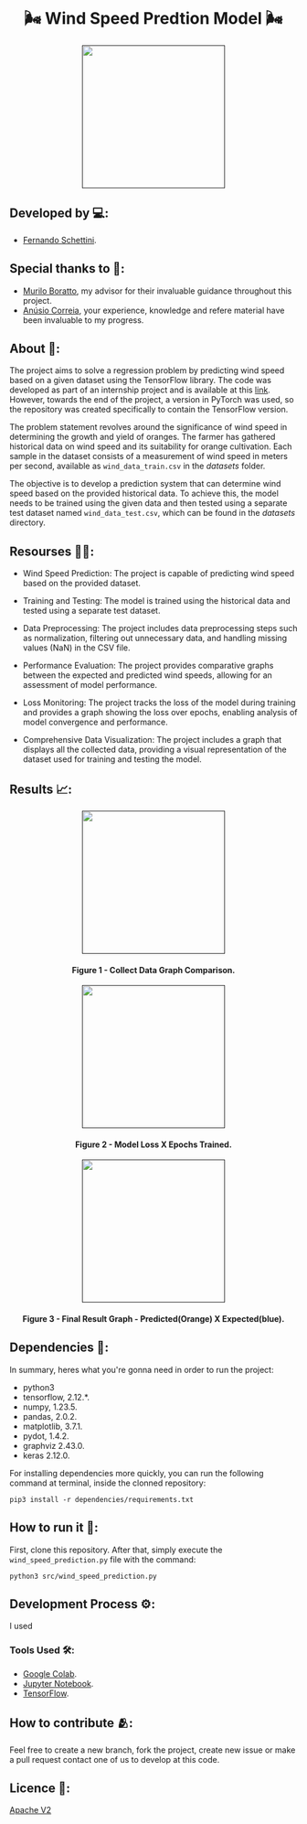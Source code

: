<h1 align="center"> 🌬️ Wind Speed Predtion Model 🌬️</h1>

<div align="center">
	<a href="">
	<img height = "250em" src = "https://github.com/FernandoSchett/wind_speed_prediction/assets/80331486/c83a1095-30a6-4c4b-b610-313fd8a7e59a" />
    </a>
</div>

## Developed by 💻:
- [Fernando Schettini](https://github.com/FernandoSchett).

## Special thanks to 🥰:

- [Murilo Boratto](https://github.com/muriloboratto), my advisor for their invaluable guidance throughout this project.
- [Anúsio Correia](https://www.linkedin.com/in/anusiocorreia/), your experience, knowledge and refere material have been invaluable to my progress.

## About 🤔:

The project aims to solve a regression problem by predicting wind speed based on a given dataset using the TensorFlow library. The code was developed as part of an internship project and is available at this [link](https://github.com/muriloboratto/AI-intelOneAPI). However, towards the end of the project, a version in PyTorch was used, so the repository was created specifically to contain the TensorFlow version.

The problem statement revolves around the significance of wind speed in determining the growth and yield of oranges. The farmer has gathered historical data on wind speed and its suitability for orange cultivation. Each sample in the dataset consists of a measurement of wind speed in meters per second, available as ```wind_data_train.csv``` in the _datasets_ folder.

The objective is to develop a prediction system that can determine wind speed based on the provided historical data. To achieve this, the model needs to be trained using the given data and then tested using a separate test dataset named ```wind_data_test.csv```, which can be found in the _datasets_ directory.

## Resourses 🧑‍🔬:

- Wind Speed Prediction: The project is capable of predicting wind speed based on the provided dataset.

- Training and Testing: The model is trained using the historical data and tested using a separate test dataset.

- Data Preprocessing: The project includes data preprocessing steps such as normalization, filtering out unnecessary data, and handling missing values (NaN) in the CSV file.

- Performance Evaluation: The project provides comparative graphs between the expected and predicted wind speeds, allowing for an assessment of model performance.

- Loss Monitoring: The project tracks the loss of the model during training and provides a graph showing the loss over epochs, enabling analysis of model convergence and performance.

- Comprehensive Data Visualization: The project includes a graph that displays all the collected data, providing a visual representation of the dataset used for training and testing the model.

## Results 📈:

<div align="center">
	<a href="">
	<img height = "250em" src = "https://github.com/FernandoSchett/wind_speed_prediction/assets/80331486/6c4a9a6d-2b34-409d-8b5d-742b8943f6cc" />
    </a>
</div>
<h4 align="center">Figure 1 - Collect Data Graph Comparison.</h4>

<div align="center">
	<a href="">
	<img height = "250em" src = "https://github.com/FernandoSchett/wind_speed_prediction/assets/80331486/5c37082e-3f65-454f-a910-0fb4b14c8736" />
    </a>
</div>
<h4 align="center">Figure 2 - Model Loss X Epochs Trained.</h4>

<div align="center">
	<a href="">
	<img height = "250em" src = "https://github.com/FernandoSchett/wind_speed_prediction/assets/80331486/4efacda0-fa9d-4506-8549-39756299f786" />
    </a>
</div>
<h4 align="center">Figure 3 - Final Result Graph - Predicted(Orange) X Expected(blue).</h4>

## Dependencies 🚚:

In summary, heres what you're gonna need in order to run the project:

- python3
- tensorflow, 2.12.*.
- numpy, 1.23.5.
- pandas, 2.0.2.
- matplotlib, 3.7.1.
- pydot, 1.4.2.
- graphviz 2.43.0.
- keras 2.12.0.

For installing dependencies more quickly, you can run the following command at terminal, inside the clonned repository:

    pip3 install -r dependencies/requirements.txt

## How to run it 🏃:

First, clone this repository. After that, simply execute the ```wind_speed_prediction.py``` file with the command:

    python3 src/wind_speed_prediction.py

## Development Process ⚙️:

I used 

### Tools Used 🛠️: 

- [Google Colab](https://research.google.com/colaboratory/). 
- [Jupyter Notebook](https://jupyter.org/).
- [TensorFlow](https://www.tensorflow.org/?hl=pt-br).

## How to contribute 🫂:

Feel free to create a new branch, fork the project, create new issue or make a pull request contact one of us to develop at this code.

## Licence 📜:

[Apache V2](https://choosealicense.com/licenses/apache-2.0/)